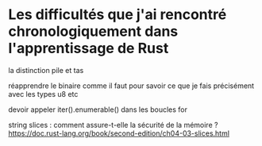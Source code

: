 # Les difficultés que j'ai rencontré chronologiquement dans l'apprentissage de Rust

la distinction pile et tas

réapprendre le binaire comme il faut pour savoir ce que je fais précisément avec les types u8 etc

devoir appeler iter().enumerable() dans les boucles for

string slices : comment assure-t-elle la sécurité de la mémoire ? https://doc.rust-lang.org/book/second-edition/ch04-03-slices.html